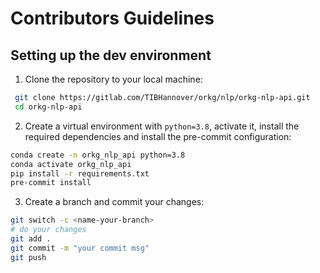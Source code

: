 # Contributors Guidelines

## Setting up the dev environment

1. Clone the repository to your local machine:
```bash
 git clone https://gitlab.com/TIBHannover/orkg/nlp/orkg-nlp-api.git
 cd orkg-nlp-api
```

2. Create a virtual environment with `python=3.8`, activate it, install the required
   dependencies and install the pre-commit configuration:

```bash
conda create -n orkg_nlp_api python=3.8
conda activate orkg_nlp_api
pip install -r requirements.txt
pre-commit install
```

3. Create a branch and commit your changes:
```bash
git switch -c <name-your-branch>
# do your changes
git add .
git commit -m "your commit msg"
git push
```
